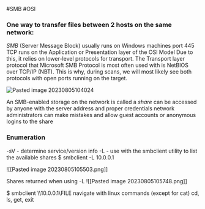 #SMB #OSI 
### One way to transfer files between 2 hosts on the same network:
*SMB* (Server Message Block)
	usually runs on Windows machines
	port 445 TCP
	runs on the Application or Presentation layer of the OSI Model
	Due to this, it relies on lower-level protocols for transport. 
		The Transport layer protocol that Microsoft SMB Protocol is most often used with is NetBIOS over TCP/IP (NBT). 
		This is why, during scans, we will most likely see both protocols with open ports running on the target.

![Pasted image 20230805104024](https://github.com/Meowdypi/Starting-Point---Tier-0/assets/122643833/0cee8b02-2c64-4b96-bba5-b4faff95f33c)

An SMB-enabled storage on the network is called a *share*
	can be accessed by anyone with the server address and proper credentials
	network administrators can make mistakes and allow guest accounts or anonymous logins to the share

### Enumeration
-sV - determine service/version info
-L - use with the smbclient utility to list the available shares
	$ smbclient -L 10.0.0.1

![[Pasted image 20230805105503.png]]

Shares returned when using -L
![[Pasted image 20230805105748.png]]

$ smbclient \\\\10.0.0.1\\FILE
	navigate with linux commands (except for cat)
		cd, ls, get, exit

